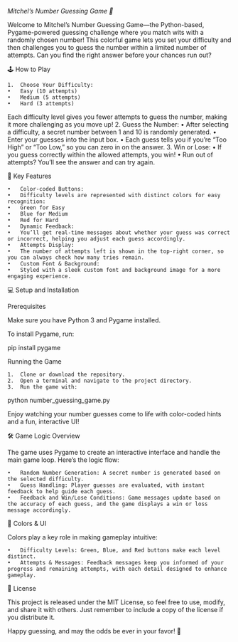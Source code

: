 *Mitchel’s Number Guessing Game 🎲*

Welcome to Mitchel’s Number Guessing Game—the Python-based, Pygame-powered guessing challenge where you match wits with a randomly chosen number! This colorful game lets you set your difficulty and then challenges you to guess the number within a limited number of attempts. Can you find the right answer before your chances run out?

🕹️ How to Play

	1.	Choose Your Difficulty:
	•	Easy (10 attempts)
	•	Medium (5 attempts)
	•	Hard (3 attempts)
Each difficulty level gives you fewer attempts to guess the number, making it more challenging as you move up!
	2.	Guess the Number:
	•	After selecting a difficulty, a secret number between 1 and 10 is randomly generated.
	•	Enter your guesses into the input box.
	•	Each guess tells you if you’re “Too High” or “Too Low,” so you can zero in on the answer.
	3.	Win or Lose:
	•	If you guess correctly within the allowed attempts, you win!
	•	Run out of attempts? You’ll see the answer and can try again.

🎨 Key Features

	•	Color-coded Buttons:
	•	Difficulty levels are represented with distinct colors for easy recognition:
	•	Green for Easy
	•	Blue for Medium
	•	Red for Hard
	•	Dynamic Feedback:
	•	You’ll get real-time messages about whether your guess was correct or incorrect, helping you adjust each guess accordingly.
	•	Attempts Display:
	•	The number of attempts left is shown in the top-right corner, so you can always check how many tries remain.
	•	Custom Font & Background:
	•	Styled with a sleek custom font and background image for a more engaging experience.

💻 Setup and Installation

Prerequisites

Make sure you have Python 3 and Pygame installed.

To install Pygame, run:

pip install pygame

Running the Game

	1.	Clone or download the repository.
	2.	Open a terminal and navigate to the project directory.
	3.	Run the game with:

python number_guessing_game.py



Enjoy watching your number guesses come to life with color-coded hints and a fun, interactive UI!

🛠️ Game Logic Overview

The game uses Pygame to create an interactive interface and handle the main game loop. Here’s the logic flow:

	•	Random Number Generation: A secret number is generated based on the selected difficulty.
	•	Guess Handling: Player guesses are evaluated, with instant feedback to help guide each guess.
	•	Feedback and Win/Lose Conditions: Game messages update based on the accuracy of each guess, and the game displays a win or loss message accordingly.

🎨 Colors & UI

Colors play a key role in making gameplay intuitive:

	•	Difficulty Levels: Green, Blue, and Red buttons make each level distinct.
	•	Attempts & Messages: Feedback messages keep you informed of your progress and remaining attempts, with each detail designed to enhance gameplay.

📜 License

This project is released under the MIT License, so feel free to use, modify, and share it with others. Just remember to include a copy of the license if you distribute it.

Happy guessing, and may the odds be ever in your favor! 🎉
